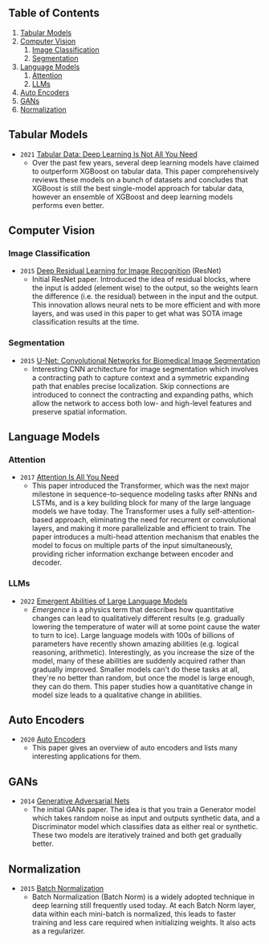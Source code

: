 
## Table of Contents
1. [Tabular Models](#tabular-models)
2. [Computer Vision](#computer-vision)  
    1. [Image Classification](#image-classification)
    2. [Segmentation](#segmentation)
3. [Language Models](#language-models)
    1. [Attention](#attention)
    2. [LLMs](#llms)
4. [Auto Encoders](#auto-encoders)
5. [GANs](#gans)
6. [Normalization](#normalization)


## Tabular Models
- `2021` [Tabular Data: Deep Learning Is Not All You Need](#https://arxiv.org/abs/2106.03253)
    - Over the past few years, several deep learning models have claimed to outperform XGBoost on tabular data. This paper comprehensively reviews these models on a bunch of datasets and concludes that XGBoost is still the best single-model approach for tabular data, however an ensemble of XGBoost and deep learning models performs even better. 

## Computer Vision

### Image Classification
- `2015` [Deep Residual Learning for Image Recognition](https://arxiv.org/abs/1512.03385) (ResNet)
    - Initial ResNet paper. Introduced the idea of residual blocks, where the input is added (element wise) to the output, so the weights learn the difference (i.e. the residual) between in the input and the output. This innovation allows neural nets to be more efficient and with more layers, and was used in this paper to get what was SOTA image classification results at the time.

### Segmentation
- `2015` [U-Net: Convolutional Networks for Biomedical Image Segmentation](https://arxiv.org/abs/1505.04597)
    - Interesting CNN architecture for image segmentation which involves a contracting path to capture context and a symmetric expanding path that enables precise localization.  Skip connections are introduced to connect the contracting and expanding paths, which allow the network to access both low- and high-level features and preserve spatial information.


## Language Models

### Attention
- `2017` [Attention Is All You Need](https://arxiv.org/abs/1706.03762)
	- This paper introduced the Transformer, which was the next major milestone in sequence-to-sequence modeling tasks after RNNs and LSTMs, and is a key building block for many of the large language models we have today. The Transformer uses a fully self-attention-based approach, eliminating the need for recurrent or convolutional layers, and making it more parallelizable and efficient to train. The paper introduces a multi-head attention mechanism that enables the model to focus on multiple parts of the input simultaneously, providing richer information exchange between encoder and decoder.

### LLMs
- `2022` [Emergent Abilities of Large Language Models](https://arxiv.org/abs/2206.07682)
    - *Emergence* is a physics term that describes how quantitative changes can lead to qualitatively different results (e.g. gradually lowering the temperature of water will at some point cause the water to turn to ice). Large language models with 100s of billions of parameters have recently shown amazing abilities (e.g. logical reasoning, arithmetic). Interestingly, as you increase the size of the model, many of these abilities are suddenly acquired rather than gradually improved. Smaller models can't do these tasks at all, they're no better than random, but once the model is large enough, they can do them. This paper studies how a quantitative change in model size leads to a qualitative change in abilities.



## Auto Encoders
- `2020` [Auto Encoders](https://arxiv.org/abs/2003.05991)
    - This paper gives an overview of auto encoders and lists many interesting applications for them.

## GANs
- `2014` [Generative Adversarial Nets](https://arxiv.org/abs/1406.2661)
    - The initial GANs paper. The idea is that you train a Generator model which takes random noise as input and outputs synthetic data, and a Discriminator model which classifies data as either real or synthetic. These two models are iteratively trained and both get gradually better.

## Normalization
- `2015` [Batch Normalization](https://arxiv.org/abs/1502.03167)
	- Batch Normalization (Batch Norm) is a widely adopted technique in deep learning still frequently used today. At each Batch Norm layer, data within each mini-batch is normalized, this leads to faster training and less care required when initializing weights. It also acts as a regularizer.


